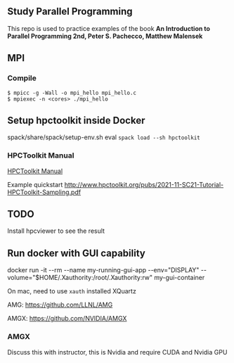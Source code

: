 ## Study Parallel Programming

This repo is used to practice examples of the book **An Introduction to Parallel Programming 2nd, Peter S. Pachecco, Matthew Malensek**

## MPI 
### Compile
```
$ mpicc -g -Wall -o mpi_hello mpi_hello.c
$ mpiexec -n <cores> ./mpi_hello
```

## Setup hpctoolkit inside Docker
spack/share/spack/setup-env.sh
eval `spack load --sh hpctoolkit`

### HPCToolkit Manual
[HPCToolkit Manual](http://hpctoolkit.org/manual/HPCToolkit-users-manual.pdf)

Example quickstart
http://www.hpctoolkit.org/pubs/2021-11-SC21-Tutorial-HPCToolkit-Sampling.pdf

## TODO
Install hpcviewer to see the result

## Run docker with GUI capability
docker run -it --rm --name my-running-gui-app --env="DISPLAY" --volume="$HOME/.Xauthority:/root/.Xauthority:rw" my-gui-container

On mac, need to use ```xauth``` installed XQuartz

AMG: https://github.com/LLNL/AMG

AMGX: https://github.com/NVIDIA/AMGX
### AMGX
Discuss this with instructor, this is Nvidia and require CUDA and Nvidia GPU


